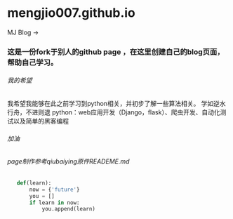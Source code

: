 # mengjio007.github.io
MJ Blog ->
### 这是一份fork于别人的github page ，在这里创建自己的blog页面，帮助自己学习。

###### 我的希望
  我希望我能够在此之前学习到python相关，并初步了解一些算法相关。
  学如逆水行舟，不进则退
  python：web应用开发（Django，flask）、爬虫开发、自动化测试以及简单的黑客编程
  
###### 加油

###### page制作参考qiubaiying原件READEME.md

```py
   def(learn):
       now = {'future'}
       you = []
       if learn in now:
           you.append(learn)
```
